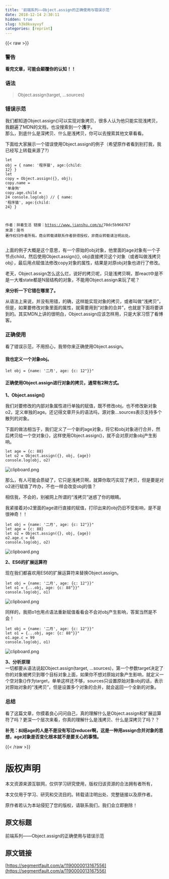 ```yaml
---
title: '前端系列——Object.assign的正确使用与错误示范' 
date: 2018-12-14 2:30:11
hidden: true
slug: h3k0kvayvyf
categories: [reprint]
---
```


{{< raw >}}

                    
<h3 id="articleHeader0">警告</h3>
<p><strong>看完文章，可能会颠覆你的认知！！</strong></p>
<h3 id="articleHeader1">语法</h3>
<blockquote>Object.assign(target, ...sources)</blockquote>
<h3 id="articleHeader2">错误示范</h3>
<p>我们都知道Object.assign()可以实现对象拷贝，很多人认为他只能实现浅拷贝，我翻遍了MDN的文档，也没搜索到一个<strong>浅</strong>字。<br>那么，到底什么是深拷贝、什么是浅拷贝，你可以去搜索其他文章看看。</p>
<p>下面给大家展示一个错误使用Object.assign的例子（希望原作者看到别打我，我已经写上转载来源了?）</p>
<div class="widget-codetool" style="display:none;">
      <div class="widget-codetool--inner">
      <span class="selectCode code-tool" data-toggle="tooltip" data-placement="top" title="" data-original-title="全选"></span>
      <span type="button" class="copyCode code-tool" data-toggle="tooltip" data-placement="top" data-clipboard-text="let obj = { name: '程序猿', age:{child: 12} }
let copy = Object.assign({}, obj);
copy.name = '单身狗'
copy.age.child = 24
console.log(obj) // { name: '程序猿', age:{child: 24} }

作者：拌着生活
链接：https://www.jianshu.com/p/70dc5b968767
來源：简书
著作权归作者所有。商业转载请联系作者获得授权，非商业转载请注明出处。" title="" data-original-title="复制"></span>
      <span type="button" class="saveToNote code-tool" data-toggle="tooltip" data-placement="top" title="" data-original-title="放进笔记"></span>
      </div>
      </div><pre class="hljs xquery"><code><span class="hljs-keyword">let</span> obj = { name: <span class="hljs-string">'程序猿'</span>, age:{child: <span class="hljs-number">12</span>} }
<span class="hljs-keyword">let</span> <span class="hljs-keyword">copy</span> = Object.assign({}, obj);
<span class="hljs-keyword">copy</span>.name = <span class="hljs-string">'单身狗'</span>
<span class="hljs-keyword">copy</span>.age.child = <span class="hljs-number">24</span>
console.log(obj) // { name: <span class="hljs-string">'程序猿'</span>, age:{child: <span class="hljs-number">24</span>} }

作者：拌着生活
链接：https://www.jianshu.com/p/<span class="hljs-number">70</span>dc5b968767
來源：简书
著作权归作者所有。商业转载请联系作者获得授权，非商业转载请注明出处。</code></pre>
<p>上面的例子大概是这个意思，有一个原始的obj对象，他里面的age对象有一个子节点child，然后使用Object.assign({}, obj)直接拷贝这个对象（或者叫做浅拷贝obj），最后用点赋值法修改copy对象的属性，结果是对原obj对象也进行了修改。</p>
<p>老天，Object.assign怎么这么烂，说好的拷贝呢，只是浅拷贝啊，那react中是不是一大堆state都是N层结构的对象，不能用Object.assign来玩了呢？</p>
<p><strong>来分析一下它错在哪里了。</strong></p>
<p>从语法上来说，并没有用错，的确，这样能实现对象的拷贝，或者叫做“浅拷贝”，但是，如果要修改对象里面的属性，就需要用到“对象的合并”，也就是下面将要讲到的。其实MDN上讲的很明白，Object.assign应该怎样用，只是大家习惯了看博客。</p>
<h3 id="articleHeader3">正确使用</h3>
<p>看了错误示范，不用担心，我带你来正确使用Object.assign。</p>
<h4>我也定义一个对象obj。</h4>
<div class="widget-codetool" style="display:none;">
      <div class="widget-codetool--inner">
      <span class="selectCode code-tool" data-toggle="tooltip" data-placement="top" title="" data-original-title="全选"></span>
      <span type="button" class="copyCode code-tool" data-toggle="tooltip" data-placement="top" data-clipboard-text="let obj = {name: '二月', age: {c: 12"}}"" title="" data-original-title="复制"></span>
      <span type="button" class="saveToNote code-tool" data-toggle="tooltip" data-placement="top" title="" data-original-title="放进笔记"></span>
      </div>
      </div><pre class="hljs groovy"><code style="word-break: break-word; white-space: initial;">let obj = {<span class="hljs-string">name:</span> <span class="hljs-string">'二月'</span>, <span class="hljs-string">age:</span> {<span class="hljs-string">c:</span> <span class="hljs-number">12</span>"}}"</code></pre>
<h4>正确使用Object.assign进行对象的拷贝，通常有2种方式。</h4>
<p><strong>1、Object.assign()</strong></p>
<p>我们对要修改的内部对象属性进行单独的赋值，既不修改obj，也不修改新对象o2，定义单独的age。还记得文章开头的语法吗，源对象...sources表示支持多个散列的对象。</p>
<p>下面的做法相当于，我们定义了一个新的age对象，将它和obj对象进行合并，然后拷贝给一个空对象{}，这样使用Object.assign()，就不会对原对象obj产生影响。</p>
<div class="widget-codetool" style="display:none;">
      <div class="widget-codetool--inner">
      <span class="selectCode code-tool" data-toggle="tooltip" data-placement="top" title="" data-original-title="全选"></span>
      <span type="button" class="copyCode code-tool" data-toggle="tooltip" data-placement="top" data-clipboard-text="let age = {c: 88}
let o2 = Object.assign({}, obj, {age})
console.log(obj, o2)" title="" data-original-title="复制"></span>
      <span type="button" class="saveToNote code-tool" data-toggle="tooltip" data-placement="top" title="" data-original-title="放进笔记"></span>
      </div>
      </div><pre class="hljs xquery"><code><span class="hljs-keyword">let</span> age = {c: <span class="hljs-number">88</span>}
<span class="hljs-keyword">let</span> o2 = Object.assign({}, obj, {age})
console.log(obj, o2)</code></pre>
<p><span class="img-wrap"><img data-src="/img/bV3pAF?w=1326&amp;h=158" src="https://static.alili.tech/img/bV3pAF?w=1326&amp;h=158" alt="clipboard.png" title="clipboard.png" style="cursor: pointer; display: inline;"></span></p>
<p>那么，有人可能会质疑了，它只是浅拷贝啊，就算你取巧实现了拷贝，但是要是对o2进行赋值了咋办，不也一样会改变obj的值？</p>
<p>相信我，不会的，别被网上所谓的“浅拷贝”迷惑了你的眼睛。</p>
<p>我紧接着对o2里面的age进行直接的赋值，打印出来的obj仍旧不受影响，是不是很神奇！！</p>
<div class="widget-codetool" style="display:none;">
      <div class="widget-codetool--inner">
      <span class="selectCode code-tool" data-toggle="tooltip" data-placement="top" title="" data-original-title="全选"></span>
      <span type="button" class="copyCode code-tool" data-toggle="tooltip" data-placement="top" data-clipboard-text="let obj = {name: '二月', age: {c: 12"}}"
let age = {c: 88}
let o2 = Object.assign({}, obj, {age})
o2.age.c = 66
console.log(obj, o2)" title="" data-original-title="复制"></span>
      <span type="button" class="saveToNote code-tool" data-toggle="tooltip" data-placement="top" title="" data-original-title="放进笔记"></span>
      </div>
      </div><pre class="hljs xquery"><code><span class="hljs-keyword">let</span> obj = {name: <span class="hljs-string">'二月'</span>, age: {c: <span class="hljs-number">12</span>"}}"
<span class="hljs-keyword">let</span> age = {c: <span class="hljs-number">88</span>}
<span class="hljs-keyword">let</span> o2 = Object.assign({}, obj, {age})
o2.age.c = <span class="hljs-number">66</span>
console.log(obj, o2)</code></pre>
<p><span class="img-wrap"><img data-src="/img/bV3pA5?w=1332&amp;h=146" src="https://static.alili.tech/img/bV3pA5?w=1332&amp;h=146" alt="clipboard.png" title="clipboard.png" style="cursor: pointer; display: inline;"></span></p>
<p><strong>2、ES6的扩展运算符</strong></p>
<p>现在我们都喜欢用ES6的扩展运算符来替换Object.assign。</p>
<div class="widget-codetool" style="display:none;">
      <div class="widget-codetool--inner">
      <span class="selectCode code-tool" data-toggle="tooltip" data-placement="top" title="" data-original-title="全选"></span>
      <span type="button" class="copyCode code-tool" data-toggle="tooltip" data-placement="top" data-clipboard-text="let obj = {name: '二月', age: {c: 12"}}"
let o1 = {...obj, age: {c: 88"}}"
console.log(obj, o1)" title="" data-original-title="复制"></span>
      <span type="button" class="saveToNote code-tool" data-toggle="tooltip" data-placement="top" title="" data-original-title="放进笔记"></span>
      </div>
      </div><pre class="hljs xquery"><code><span class="hljs-keyword">let</span> obj = {name: <span class="hljs-string">'二月'</span>, age: {c: <span class="hljs-number">12</span>"}}"
<span class="hljs-keyword">let</span> o1 = {...obj, age: {c: <span class="hljs-number">88</span>"}}"
console.log(obj, o1)</code></pre>
<p><span class="img-wrap"><img data-src="/img/bV3pBw?w=1290&amp;h=144" src="https://static.alili.tech/img/bV3pBw?w=1290&amp;h=144" alt="clipboard.png" title="clipboard.png" style="cursor: pointer;"></span></p>
<p>同样的，我把o1也用点语法重新赋值看看会不会对obj产生影响，答案当然是不会！</p>
<div class="widget-codetool" style="display:none;">
      <div class="widget-codetool--inner">
      <span class="selectCode code-tool" data-toggle="tooltip" data-placement="top" title="" data-original-title="全选"></span>
      <span type="button" class="copyCode code-tool" data-toggle="tooltip" data-placement="top" data-clipboard-text="let obj = {name: '二月', age: {c: 12"}}"
let o1 = {...obj, age: {c: 88"}}"
o1.age.c = 99
console.log(obj, o1)" title="" data-original-title="复制"></span>
      <span type="button" class="saveToNote code-tool" data-toggle="tooltip" data-placement="top" title="" data-original-title="放进笔记"></span>
      </div>
      </div><pre class="hljs xquery"><code><span class="hljs-keyword">let</span> obj = {name: <span class="hljs-string">'二月'</span>, age: {c: <span class="hljs-number">12</span>"}}"
<span class="hljs-keyword">let</span> o1 = {...obj, age: {c: <span class="hljs-number">88</span>"}}"
o1.age.c = <span class="hljs-number">99</span>
console.log(obj, o1)</code></pre>
<p><span class="img-wrap"><img data-src="/img/bV3pBR?w=1290&amp;h=150" src="https://static.alili.tech/img/bV3pBR?w=1290&amp;h=150" alt="clipboard.png" title="clipboard.png" style="cursor: pointer;"></span></p>
<p><strong>3、分析原理</strong><br>一切都要从语法说起Object.assign(target, ...sources)，第一个参数target决定了你的对象被拷贝到哪个目标对象上面，如果你不想对原始对象产生影响，就定义一个空对象{}作为target，单单这样还不够，sources只设置原始对象obj的话，表示对原始对象的“浅拷贝”，但是设置多个对象的合并，就会返回一个全新的对象。</p>
<h3 id="articleHeader4">总结</h3>
<p>看了这篇文章，你摸着良心问问自己，真的理解什么是Object.assign和扩展运算符了吗？更深一个层次来看，你真的理解什么是浅拷贝、什么是深拷贝了吗？？</p>
<p><strong>补充：纠结age的人是不是没有写过reducer啊，这是一种用assign合并对象的思想，age对象是否变化根本就不是要关心的事情。</strong></p>

                
{{< /raw >}}

# 版权声明
本文资源来源互联网，仅供学习研究使用，版权归该资源的合法拥有者所有，

本文仅用于学习、研究和交流目的。转载请注明出处、完整链接以及原作者。

原作者若认为本站侵犯了您的版权，请联系我们，我们会立即删除！

## 原文标题
前端系列——Object.assign的正确使用与错误示范

## 原文链接
[https://segmentfault.com/a/1190000013167556](https://segmentfault.com/a/1190000013167556)

